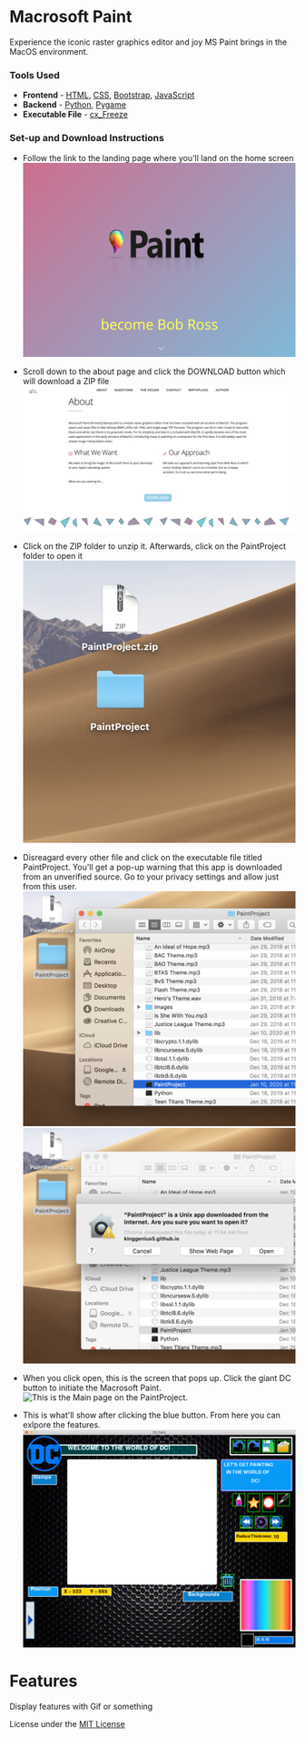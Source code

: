 # Macrosoft Paint

Experience the iconic raster graphics editor and joy MS Paint brings in the MacOS environment.

### Tools Used
- __Frontend__ - [HTML](https://www.w3schools.com/html/), [CSS](https://www.w3schools.com/css/), [Bootstrap](https://getbootstrap.com/), [JavaScript](https://www.javascript.com/) 
- __Backend__ - [Python](https://www.python.org/), [Pygame](https://www.pygame.org/news)
- __Executable File__ - [cx_Freeze](https://anthony-tuininga.github.io/cx_Freeze/)

### Set-up and Download Instructions

- Follow the link to the landing page where you'll land on the home screen
![This is home on the landing page.](https://github.com/KingGenius5/Macrosoft-Paint/blob/master/Demo_Pics/Home.png?raw=true)

- Scroll down to the about page and click the DOWNLOAD button which will download a ZIP file
![This is the about page which also has the download button.](https://github.com/KingGenius5/Macrosoft-Paint/blob/master/Demo_Pics/About.png?raw=true)

- Click on the ZIP folder to unzip it. Afterwards, click on the PaintProject folder to open it
![This shows the ZIP file unzipped.](https://github.com/KingGenius5/Macrosoft-Paint/blob/master/Demo_Pics/ZipTwo.png?raw=true)

- Disreagard every other file and click on the executable file titled PaintProject. You'll get a pop-up warning that this app is downloaded from an unverified source. Go to your privacy settings and allow just from this user.
![This shows the launcher when you open the ZIP file.](https://github.com/KingGenius5/Macrosoft-Paint/blob/master/Demo_Pics/Launcher.png?raw=true)  ![This shows the privacy pop-up when clicking on the PaintProject executable file.](https://github.com/KingGenius5/Macrosoft-Paint/blob/master/Demo_Pics/Privacy.png?raw=true)

- When you click open, this is the screen that pops up. Click the giant DC button to initiate the Macrosoft Paint.
![This is the Main page on the PaintProject.](https://github.com/KingGenius5/Macrosoft-Paint/blob/master/Demo_Pics/MainScreen.png?raw=true)

- This is what'll show after clicking the blue button. From here you can exlpore the features.
![This is the main hub where all the features are accessible.](https://github.com/KingGenius5/Macrosoft-Paint/blob/master/Demo_Pics/Features.png?raw=true)

# Features

Display features with Gif or something

License under the [MIT License](https://opensource.org/licenses/MIT)

